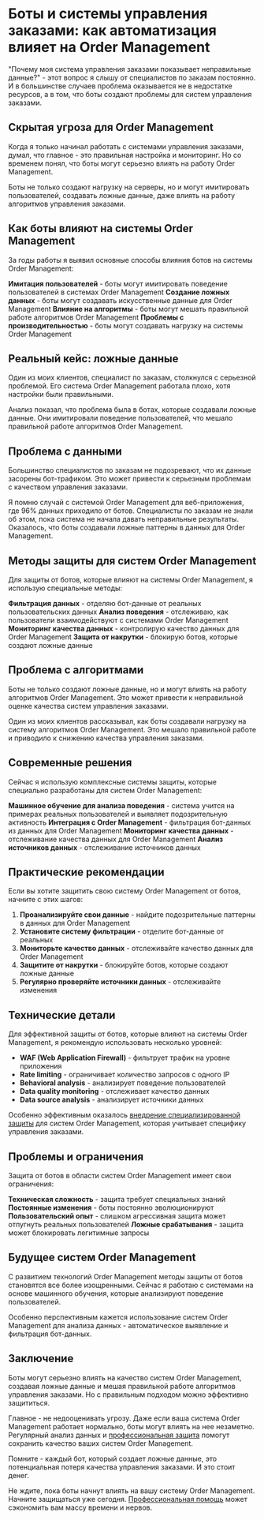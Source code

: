 ﻿# Боты и системы управления заказами: как автоматизация влияет на Order Management

"Почему моя система управления заказами показывает неправильные данные?" - этот вопрос я слышу от специалистов по заказам постоянно. И в большинстве случаев проблема оказывается не в недостатке ресурсов, а в том, что боты создают проблемы для систем управления заказами.

## Скрытая угроза для Order Management

Когда я только начинал работать с системами управления заказами, думал, что главное - это правильная настройка и мониторинг. Но со временем понял, что боты могут серьезно влиять на работу Order Management.

Боты не только создают нагрузку на серверы, но и могут имитировать пользователей, создавать ложные данные, даже влиять на работу алгоритмов управления заказами.

## Как боты влияют на системы Order Management

За годы работы я выявил основные способы влияния ботов на системы Order Management:

**Имитация пользователей** - боты могут имитировать поведение пользователей в системах Order Management
**Создание ложных данных** - боты могут создавать искусственные данные для Order Management
**Влияние на алгоритмы** - боты могут мешать правильной работе алгоритмов Order Management
**Проблемы с производительностью** - боты могут создавать нагрузку на системы Order Management

## Реальный кейс: ложные данные

Один из моих клиентов, специалист по заказам, столкнулся с серьезной проблемой. Его система Order Management работала плохо, хотя настройки были правильными.

Анализ показал, что проблема была в ботах, которые создавали ложные данные. Они имитировали поведение пользователей, что мешало правильной работе алгоритмов Order Management.

## Проблема с данными

Большинство специалистов по заказам не подозревают, что их данные засорены бот-трафиком. Это может привести к серьезным проблемам с качеством управления заказами.

Я помню случай с системой Order Management для веб-приложения, где 96% данных приходило от ботов. Специалисты по заказам не знали об этом, пока система не начала давать неправильные результаты. Оказалось, что боты создавали ложные паттерны в данных для Order Management.

## Методы защиты для систем Order Management

Для защиты от ботов, которые влияют на системы Order Management, я использую специальные методы:

**Фильтрация данных** - отделяю бот-данные от реальных пользовательских данных
**Анализ поведения** - отслеживаю, как пользователи взаимодействуют с системами Order Management
**Мониторинг качества данных** - контролирую качество данных для Order Management
**Защита от накрутки** - блокирую ботов, которые создают ложные данные

## Проблема с алгоритмами

Боты не только создают ложные данные, но и могут влиять на работу алгоритмов Order Management. Это может привести к неправильной оценке качества систем управления заказами.

Один из моих клиентов рассказывал, как боты создавали нагрузку на систему алгоритмов Order Management. Это мешало правильной работе и приводило к снижению качества управления заказами.

## Современные решения

Сейчас я использую комплексные системы защиты, которые специально разработаны для систем Order Management:

**Машинное обучение для анализа поведения** - система учится на примерах реальных пользователей и выявляет подозрительную активность
**Интеграция с Order Management** - фильтрация бот-данных из данных для Order Management
**Мониторинг качества данных** - отслеживание качества данных для Order Management
**Анализ источников данных** - отслеживание источников данных

## Практические рекомендации

Если вы хотите защитить свою систему Order Management от ботов, начните с этих шагов:

1. **Проанализируйте свои данные** - найдите подозрительные паттерны в данных для Order Management
2. **Установите систему фильтрации** - отделите бот-данные от реальных
3. **Мониторьте качество данных** - отслеживайте качество данных для Order Management
4. **Защитите от накрутки** - блокируйте ботов, которые создают ложные данные
5. **Регулярно проверяйте источники данных** - отслеживайте изменения

## Технические детали

Для эффективной защиты от ботов, которые влияют на системы Order Management, я рекомендую использовать несколько уровней:

- **WAF (Web Application Firewall)** - фильтрует трафик на уровне приложения
- **Rate limiting** - ограничивает количество запросов с одного IP
- **Behavioral analysis** - анализирует поведение пользователей
- **Data quality monitoring** - отслеживает качество данных
- **Data source analysis** - анализирует источники данных

Особенно эффективным оказалось [внедрение специализированной защиты](https://progaem.com/ustanovka-antibota-usluga-po-zashhite-ot-botov-vashih-sajtov-na-razlichnyh-cms-sistemah.html) для систем Order Management, которая учитывает специфику управления заказами.

## Проблемы и ограничения

Защита от ботов в области систем Order Management имеет свои ограничения:

**Техническая сложность** - защита требует специальных знаний
**Постоянные изменения** - боты постоянно эволюционируют
**Пользовательский опыт** - слишком агрессивная защита может отпугнуть реальных пользователей
**Ложные срабатывания** - защита может блокировать легитимные запросы

## Будущее систем Order Management

С развитием технологий Order Management методы защиты от ботов становятся все более изощренными. Сейчас я работаю с системами на основе машинного обучения, которые анализируют поведение пользователей.

Особенно перспективным кажется использование систем Order Management для анализа данных - автоматическое выявление и фильтрация бот-данных.

## Заключение

Боты могут серьезно влиять на качество систем Order Management, создавая ложные данные и мешая правильной работе алгоритмов управления заказами. Но с правильным подходом можно эффективно защититься.

Главное - не недооценивать угрозу. Даже если ваша система Order Management работает нормально, боты могут влиять на нее незаметно. Регулярный анализ данных и [профессиональная защита](https://progaem.com/ustanovka-antibota-usluga-po-zashhite-ot-botov-vashih-sajtov-na-razlichnyh-cms-sistemah.html) помогут сохранить качество ваших систем Order Management.

Помните - каждый бот, который создает ложные данные, это потенциальная потеря качества управления заказами. И это стоит денег.

Не ждите, пока боты начнут влиять на вашу систему Order Management. Начните защищаться уже сегодня. [Профессиональная помощь](https://progaem.com/ustanovka-antibota-usluga-po-zashhite-ot-botov-vashih-sajtov-na-razlichnyh-cms-sistemah.html) может сэкономить вам массу времени и нервов.
